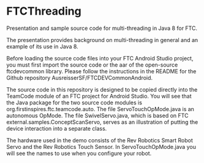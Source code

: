 # FTCThreading
 Presentation and sample source code for multi-threading in Java 8 for FTC.  
 
 The presentation provides background on multi-threading in general and an example of its use in Java 8. 
 
 Before loading the source code files into your FTC Android Studio project, you must first import the source code or the aar of the open-source ftcdevcommon library. Please follow the instructions in the README for the Github repository AusreisserSF/FTCDEVCommonAndroid.
 
 The source code in this repository is designed to be copied directly into the TeamCode module of an FTC project for Android Studio. You will see that the Java package for the two source code modules is org.firstinspires.ftc.teamcode.auto. The file ServoTouchOpMode.java is an autonomous OpMode. The file SwivelServo.java, which is based on FTC external.samples.ConceptScanServo, serves as an illustration of putting the device interaction into a separate class. 
 
 The hardware used in the demo consists of the Rev Robotics Smart Robot Servo and the Rev Robotics Touch Sensor. In ServoTouchOpMode.java you will see the names to use when you configure your robot.
